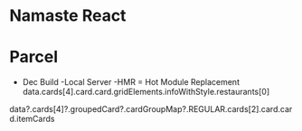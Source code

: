 # Namaste React

# Parcel
- Dec Build
-Local Server
-HMR = Hot Module Replacement
data.cards[4].card.card.gridElements.infoWithStyle.restaurants[0]

data?.cards[4]?.groupedCard?.cardGroupMap?.REGULAR.cards[2].card.card.itemCards
